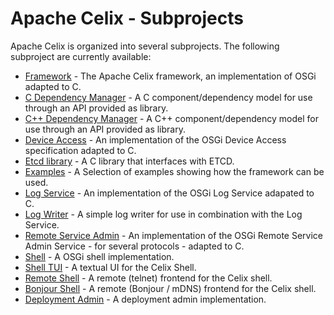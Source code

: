 <!--
Licensed to the Apache Software Foundation (ASF) under one or more
contributor license agreements.  See the NOTICE file distributed with
this work for additional information regarding copyright ownership.
The ASF licenses this file to You under the Apache License, Version 2.0
(the "License"); you may not use this file except in compliance with
the License.  You may obtain a copy of the License at
   
    http://www.apache.org/licenses/LICENSE-2.0

Unless required by applicable law or agreed to in writing, software
distributed under the License is distributed on an "AS IS" BASIS,
WITHOUT WARRANTIES OR CONDITIONS OF ANY KIND, either express or implied.
See the License for the specific language governing permissions and
limitations under the License.
-->

# Apache Celix - Subprojects

Apache Celix is organized into several subprojects. The following subproject are currently available:

* [Framework](../libs/framework) - The Apache Celix framework, an implementation of OSGi adapted to C.
* [C Dependency Manager](../libs/dependency_manager) - A C component/dependency model for use through an API provided as library.
* [C++ Dependency Manager](../libs/dependency_manager_cxx) - A C++ component/dependency model for use through an API provided as library.
* [Device Access](../bundles/device_access) - An implementation of the OSGi Device Access specification adapted to C.
* [Etcd library](../libs/etcdlib) - A C library that interfaces with ETCD.
* [Examples](../examples) - A Selection of examples showing how the framework can be used.
* [Log Service](../bundles/log_service) - An implementation of the OSGi Log Service adapated to C.
* [Log Writer](../bundles/log_writer) - A simple log writer for use in combination with the Log Service.
* [Remote Service Admin](../bundles/remote_services) - An implementation of the OSGi Remote Service Admin Service - for several protocols - adapted to C.
* [Shell](../bundles/shell/shell) - A OSGi shell implementation.
* [Shell TUI](../bundles/shell/shell_tui) - A textual UI for the Celix Shell.
* [Remote Shell](../bundles/shell/remote_shell) - A remote (telnet) frontend for the Celix shell.
* [Bonjour Shell](../bundles/shell/shell_bonjour) - A remote (Bonjour / mDNS) frontend for the Celix shell.
* [Deployment Admin](../bundles/deployment_admin) - A deployment admin implementation.


